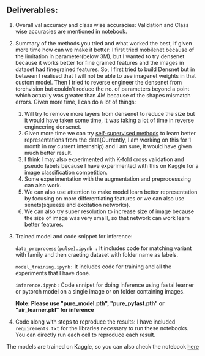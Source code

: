## Deliverables:
1. Overall val accuracy and class wise accuracies: Validation and Class wise accuracies are mentioned in notebook.
2. Summary of the methods you tried and what worked the best, if given more time how can we make it better:
  I first tried mobilenet because of the limitation in parameter(below 3M), but I wanted to try densenet because it works better for fine grained features and the images in dataset had finegrained features. So, I first tried to build Densnet but in between I realised that I will not be able to use imagenet weights in that custom model. Then I tried to reverse engineer the densenet from torchvision but couldn't reduce the no. of parameters beyond a point which actually was greater than 4M because of the shapes mismatch errors.
    Given more time, I can do a lot of things:
    1. Will try to remove more layers from densenet to reduce the size but it would have taken some time, It was taking a lot of time in reverse engineering densenet.
    2. Given more time we can try [self-supervised methods](https://lilianweng.github.io/lil-log/2019/11/10/self-supervised-learning.html) to learn better representations from the data(Currently, I am working on this for 1 month in my current internship) and I am sure, It would have given much better result.
    3. I think I may also experimented with K-fold cross validation and pseudo labels because I have experimented with this on Kaggle for a image classification competition.
    4. Some experimentation with the augmentation and preprocesssing can also work.
    5. We can also use attention to make model learn better representation by focusing on more differentiating features or we can also use senets(squeeze and excitation networks).
    6. We can also try super resolution to increase size of image because the size of image was very smalll, so that network can work learn better features.
3. Trained model and code snippet for inference:

    ```data_preprocess(pulse).ipynb :```  It includes code for matching variant with family and then craeting dataset with folder name as labels.
    
    ```model_training.ipynb:``` It includes code for training and all the experiments that I have done.
    
    ```inference.ipynb:``` Code snnipet for doing inference using fastai learner or pytorch model on a single image or on folder containing images.
    
    **Note: Please use "pure_model.pth", "pure_pyfast.pth" or "air_learner.pkl" for inference**
4. Code along with steps to reproduce the results: I have included ```requirements.txt``` for the libraries necessary to run these notebooks. You can directly run each cell to reproduce each result.

The models are trained on Kaggle, so you can also check the notebook [here](https://www.kaggle.com/adityakumar01/kernel5fcffdd867?scriptVersionId=39385725)
  
